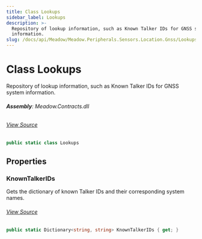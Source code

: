 ```yaml
---
title: Class Lookups
sidebar_label: Lookups
description: >-
  Repository of lookup information, such as Known Talker IDs for GNSS system
  information.
slug: /docs/api/Meadow/Meadow.Peripherals.Sensors.Location.Gnss/Lookups
---
```

# Class Lookups
Repository of lookup information, such as Known Talker IDs for GNSS system information.

###### **Assembly**: Meadow.Contracts.dll
###### [View Source](https://github.com/WildernessLabs/Meadow.Contracts.git/blob/develop/Source/Meadow.Contracts/Peripherals/Sensors/Location/Gnss/Lookups.cs#L8)
```csharp title="Declaration"
public static class Lookups
```
## Properties
### KnownTalkerIDs
Gets the dictionary of known Talker IDs and their corresponding system names.
###### [View Source](https://github.com/WildernessLabs/Meadow.Contracts.git/blob/develop/Source/Meadow.Contracts/Peripherals/Sensors/Location/Gnss/Lookups.cs#L13)
```csharp title="Declaration"
public static Dictionary<string, string> KnownTalkerIDs { get; }
```
